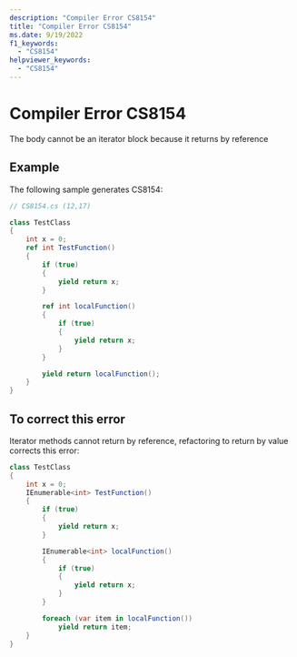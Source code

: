 ```yaml
---
description: "Compiler Error CS8154"
title: "Compiler Error CS8154"
ms.date: 9/19/2022
f1_keywords:
  - "CS8154"
helpviewer_keywords:
  - "CS8154"
---
```

# Compiler Error CS8154

The body cannot be an iterator block because it returns by reference

## Example

 The following sample generates CS8154:

```csharp
// CS8154.cs (12,17)

class TestClass
{
    int x = 0;
    ref int TestFunction()
    {
        if (true)
        {
            yield return x;
        }

        ref int localFunction()
        {
            if (true)
            {
                yield return x;
            }
        }

        yield return localFunction();
    }
}
```

## To correct this error

Iterator methods cannot return by reference, refactoring to return by value corrects this error:

```csharp
class TestClass
{
    int x = 0;
    IEnumerable<int> TestFunction()
    {
        if (true)
        {
            yield return x;
        }

        IEnumerable<int> localFunction()
        {
            if (true)
            {
                yield return x;
            }
        }

        foreach (var item in localFunction())
            yield return item;
    }
}
```
